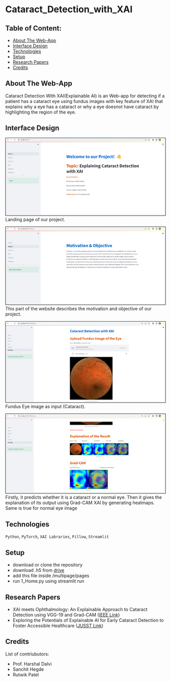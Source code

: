 # Cataract_Detection_with_XAI

## Table of Content:

- [About The Web-App](#about-the-web-app)
- [Interface Design](#interface-design)
- [Technologies](#technologies)
- [Setup](#setup)
- [Research Papers](#research-papers)
- [Credits](#credits)


## About The Web-App
Cataract Detection With XAI(Explainable AI) is an Web-app for detecting if a patient has a cataract eye using fundus images with key feature of XAI that explains why a eye has a cataract or why a eye doesnot have cataract by highlighting the region of the eye.

## Interface Design
 ![image](https://github.com/harshshah37/Cataract_Detection_with_XAI/blob/main/Web_Design/266943593-81b3f49d-5370-4f54-ad90-6ce1c2b096ca.png?raw=true)
Landing page of our project.

 ![image](https://github.com/harshshah37/Cataract_Detection_with_XAI/blob/main/Web_Design/266943858-f596417d-76f5-4973-92b5-b0de78aab9bf.png?raw=true)
This part of the website describes the motivation and objective of our project.

![image](https://github.com/harshshah37/Cataract_Detection_with_XAI/blob/main/Web_Design/266944017-f39a1add-9b07-495e-b181-f583e7839677.png?raw=true)
Fundus Eye image as input (Cataract).

 ![image](https://github.com/harshshah37/Cataract_Detection_with_XAI/blob/main/Web_Design/266944055-eff0e303-9603-4066-bb35-40df09afb015.png?raw=true)
Firstly, it predicts whether it is a cataract or a normal eye. Then it gives the explanation of its output using Grad-CAM XAI by generating heatmaps.
Same is true for normal eye image

## Technologies
`Python`, `PyTorch`, `XAI Labraries`, `Pillow`, `Streamlit`

## Setup
- download or clone the repository
- download .h5 from [drive](https://drive.google.com/file/d/1i_0mLAkRwUojQA-YOuPz52c1JP-9kiVw/view?usp=drive_link)
- add this file inside /multipage/pages
- run 1_Home.py using streamlit run <pathname>

## Research Papers
- XAI meets Ophthalmology: An Explainable Approach to Cataract Detection using VGG-19 and Grad-CAM ([IEEE Link](https://ieeexplore-ieee-org.proxyiub.uits.iu.edu/document/10450053))
- Exploring the Potentials of Explainable AI for Early Cataract Detection to Foster Accessible Healthcare ([JUSST Link](https://jusst.org/exploring-the-potentials-of-explainable-ai-for-early-cataract-detection-to-foster-accessible-healthcare/))

## Credits
List of contriubutors:
- Prof. Harshal Dalvi
- Sanchit Hegde
- Rutwik Patel
